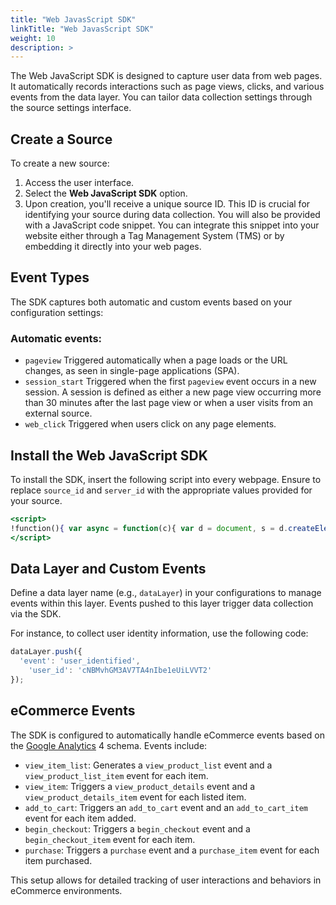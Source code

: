 ```yaml
---
title: "Web JavasScript SDK"
linkTitle: "Web JavasScript SDK"
weight: 10
description: >
---
```

The Web JavaScript SDK is designed to capture user data from web pages. It automatically records interactions such as page views, clicks, and various events from the data layer. You can tailor data collection settings through the source settings interface.

## Create a Source

To create a new source:

1. Access the user interface.
2. Select the **Web JavaScript SDK** option.
3. Upon creation, you'll receive a unique source ID. This ID is crucial for identifying your source during data collection. You will also be provided with a JavaScript code snippet. You can integrate this snippet into your website either through a Tag Management System (TMS) or by embedding it directly into your web pages.

## Event Types

The SDK captures both automatic and custom events based on your configuration settings:

### Automatic events:

- `pageview`
Triggered automatically when a page loads or the URL changes, as seen in single-page applications (SPA).
- `session_start`
Triggered when the first `pageview` event occurs in a new session. A session is defined as either a new page view occurring more than 30 minutes after the last page view or when a user visits from an external source.
- `web_click`
Triggered when users click on any page elements.

## Install the Web JavaScript SDK

To install the SDK, insert the following script into every webpage. Ensure to replace `source_id` and `server_id` with the appropriate values provided for your source.

```jsx
<script>
!function(){ var async = function(c){ var d = document, s = d.createElement('script'), h = d.getElementsByTagName('head')[0]; s.src = 'https://cdn.datacord.io/datacord.js'; if(c){s.addEventListener('load', function(e){c(null,e);}, false);} h.appendChild(s); }; async(function(){ inst = new _Analytics("source_id","server_id"); }); }();
</script>
```

## Data Layer and Custom Events

Define a data layer name (e.g., `dataLayer`) in your configurations to manage events within this layer. Events pushed to this layer trigger data collection via the SDK.

For instance, to collect user identity information, use the following code:

```jsx
dataLayer.push({
  'event': 'user_identified',
	'user_id': 'cNBMvhGM3AV7TA4nIbe1eUiLVVT2'
});
```

## eCommerce Events

The SDK is configured to automatically handle eCommerce events based on the [Google Analytics](https://developers.google.com/analytics/devguides/collection/ga4/ecommerce?client_type=gtm) 4 schema. Events include:

- `view_item_list`: Generates a `view_product_list` event and a `view_product_list_item` event for each item.
- `view_item`: Triggers a `view_product_details` event and a `view_product_details_item` event for each listed item.
- `add_to_cart`: Triggers an `add_to_cart` event and an `add_to_cart_item` event for each item added.
- `begin_checkout`: Triggers a `begin_checkout` event and a `begin_checkout_item` event for each item.
- `purchase`: Triggers a `purchase` event and a `purchase_item` event for each item purchased.

This setup allows for detailed tracking of user interactions and behaviors in eCommerce environments.